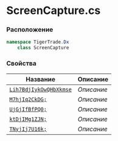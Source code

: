 
# ScreenCapture.cs
### Расположение
```csharp
namespace TigerTrade.Dx  
    class ScreenCapture
```

### Свойства
| Название | Описание |
| --- | --- |
| [`Lih7BdjIykOwQHbXkmse`](./Свойства/Lih7BdjIykOwQHbXkmse.md) | *Описание* |
| [`M7hjIq2CkDG;`](./Свойства/M7hjIq2CkDG;.md) | *Описание* |
| [`UjGjIfBfPQ0;`](./Свойства/UjGjIfBfPQ0;.md) | *Описание* |
| [`ktDjIMg1ZJN;`](./Свойства/ktDjIMg1ZJN;.md) | *Описание* |
| [`TNyjIj7U16k;`](./Свойства/TNyjIj7U16k;.md) | *Описание* |
